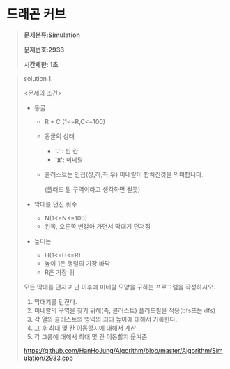 # 드래곤 커브

> **문제분류:Simulation**
>
> **문제번호:2933**
>
> **시간제한: 1초**

> solution 1.
>
> 
>
> <문제의 조건>
>
> - 동굴
>
>   - R * C (1<=R,C<=100)
>
>   - 동굴의 상태
>
>     - **'.'** : 빈 칸
>     - **'x'**: 미네랄
>
>   - 클러스트는 인접(상,하,좌,우) 미네랄이 합쳐진것을 의미합니다.
>
>     (플러드 필 구역이라고 생각하면 될듯)
>
>     
>
> - 막대를 던진 횟수
>
>   - N(1<=N<=100)
>   - 왼쪽, 오른쪽 번갈아 가면서 막대기 던져짐
>
> - 높이는 
>
>   - H(1<=H<=R)
>   - 높이 1은 행렬의 가장 바닥
>   - R은 가장 위
>
> 모든 막대를 던지고 난 이후에 미네랄 모양을 구하는 프로그램을 작성하시오.
>
> 1. 막대기를 던진다.
> 2. 미네랄의 구역을 찾기 위해(즉, 클러스트) 플러드필을 적용(bfs또는 dfs)
> 3. 각 열의 클러스트의 영역의 최대 높이에 대해서 기록한다.
> 4. 그 후 최대 몇 칸 이동할지에 대해서 계산
> 5. 각 그룹에 대해서 최대 몇 칸 이동할지 옮겨줌
>
>
> https://github.com/HanHoJung/Algorithm/blob/master/Algorithm/Simulation/2933.cpp










